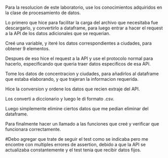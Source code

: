 Para la resolucion de este laboratorio, use los conocimientos adquiridos en la clase de procesamiento de datos.

Lo primero que hice para facilitar la carga del archivo que necesitaba fue descargarlo, y convertirlo a dataframe,
para luego entrar a hacer el request a la API de los datos adicionales que se requerian.

Creé una variable, y iteré los datos correspondientes a ciudades, para obtener 9 elementos.

Despues de eso hice el request a la API y use el protocolo normal para hacerlo, especificando que queria traer datos especificos de esa APi.

Tome los datos de concentracion y ciudades, para añadirlos al dataframe que estaba elaborando, y que trajeran la informacion requerida.

Hice la conversion y ordene los datos que recien extraje del API.

Los converti a diccionario y luego le di formato .csv.

Luego simplemente elimine ciertos datos que me pedian eliminar del dataframe.

Para finalmente hacer un llamado a las funciones que creé y verificar que funcionara correctamente.


#Debo agregar que trate de seguir el test como se indicaba pero me encontre con multiples errores de assertion, debido a que la API se actualizaba constantemente y el test tenia que recibir datos fijos.

